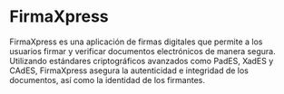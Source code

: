 # FirmaXpress
FirmaXpress es una aplicación de firmas digitales que permite a los usuarios firmar y verificar documentos electrónicos de manera segura. Utilizando estándares criptográficos avanzados como PadES, XadES y CAdES, FirmaXpress asegura la autenticidad e integridad de los documentos, así como la identidad de los firmantes. 
